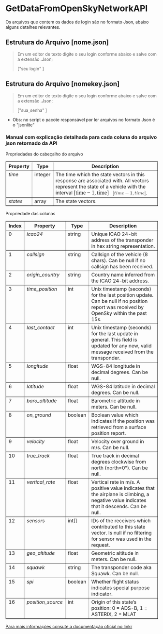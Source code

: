 # GetDataFromOpenSkyNetworkAPI
Os arquivos que contem os dados de login são no formato Json, abaixo alguns detalhes relevantes.

## Estrutura do Arquivo [nome.json]
> <p>Em um editor de texto digite o seu login conforme abaixo e salve com a extensão .Json; <p>
>["seu login"
>]

## Estrutura do Arquivo [nomekey.json]
> <p>Em um editor de texto digite o seu login conforme abaixo e salve com a extensão .Json;<p>
>["sua_senha"
>]

+ Obs: no script o pacote responsável por ler arquivos no formato Json é o "jsonlite"

### Manual com explicação detalhada para cada coluna do arquivo json retornado da API

 <p> Propriedades do cabeçalho do arquivo <p> 
  <div class="wy-table-responsive" wfd-id="159"><table border="1" class="docutils">
<colgroup>
<col width="16%">
<col width="11%">
<col width="73%">
</colgroup>
<thead valign="bottom">
<tr class="row-odd"><th class="head">Property</th>
<th class="head">Type</th>
<th class="head">Description</th>
</tr>
</thead>
<tbody valign="top">
<tr class="row-even"><td><em>time</em></td>
<td>integer</td>
<td>The time which the state vectors in this response are associated with.
All vectors represent the state of a vehicle with the interval
<span class="math notranslate nohighlight" wfd-id="160"><span class="MathJax_Preview" style="color: inherit; display: none;" wfd-id="286"></span><span class="MathJax" id="MathJax-Element-1-Frame" tabindex="0" style="position: relative;" wfd-id="309" data-mathml="<math xmlns=&quot;http://www.w3.org/1998/Math/MathML&quot;><mo stretchy=&quot;false&quot;>[</mo><mi>t</mi><mi>i</mi><mi>m</mi><mi>e</mi><mo>&amp;#x2212;</mo><mn>1</mn><mo>,</mo><mi>t</mi><mi>i</mi><mi>m</mi><mi>e</mi><mo stretchy=&quot;false&quot;>]</mo></math>" role="presentation"><nobr aria-hidden="true"><span class="math" id="MathJax-Span-1" style="width: 8.075em; display: inline-block;" wfd-id="395"><span style="display: inline-block; position: relative; width: 6.888em; height: 0px; font-size: 117%;" wfd-id="397"><span style="position: absolute; clip: rect(1.309em, 1006.77em, 2.674em, -999.997em); top: -2.252em; left: 0em;" wfd-id="398"><span class="mrow" id="MathJax-Span-2" wfd-id="400"><span class="mo" id="MathJax-Span-3" style="font-family: MathJax_Main;" wfd-id="413">[</span><span class="mi" id="MathJax-Span-4" style="font-family: MathJax_Math-italic;" wfd-id="412">t</span><span class="mi" id="MathJax-Span-5" style="font-family: MathJax_Math-italic;" wfd-id="411">i</span><span class="mi" id="MathJax-Span-6" style="font-family: MathJax_Math-italic;" wfd-id="410">m</span><span class="mi" id="MathJax-Span-7" style="font-family: MathJax_Math-italic;" wfd-id="409">e</span><span class="mo" id="MathJax-Span-8" style="font-family: MathJax_Main; padding-left: 0.24em;" wfd-id="408">−</span><span class="mn" id="MathJax-Span-9" style="font-family: MathJax_Main; padding-left: 0.24em;" wfd-id="407">1</span><span class="mo" id="MathJax-Span-10" style="font-family: MathJax_Main;" wfd-id="406">,</span><span class="mi" id="MathJax-Span-11" style="font-family: MathJax_Math-italic; padding-left: 0.181em;" wfd-id="405">t</span><span class="mi" id="MathJax-Span-12" style="font-family: MathJax_Math-italic;" wfd-id="404">i</span><span class="mi" id="MathJax-Span-13" style="font-family: MathJax_Math-italic;" wfd-id="403">m</span><span class="mi" id="MathJax-Span-14" style="font-family: MathJax_Math-italic;" wfd-id="402">e</span><span class="mo" id="MathJax-Span-15" style="font-family: MathJax_Main;" wfd-id="401">]</span></span><span style="display: inline-block; width: 0px; height: 2.258em;" wfd-id="399"></span></span></span><span style="display: inline-block; overflow: hidden; vertical-align: -0.344em; border-left: 0px solid; width: 0px; height: 1.323em;" wfd-id="396"></span></span></nobr><span class="MJX_Assistive_MathML" role="presentation" wfd-id="394"><math xmlns="http://www.w3.org/1998/Math/MathML"><mo stretchy="false">[</mo><mi>t</mi><mi>i</mi><mi>m</mi><mi>e</mi><mo>−</mo><mn>1</mn><mo>,</mo><mi>t</mi><mi>i</mi><mi>m</mi><mi>e</mi><mo stretchy="false">]</mo></math></span></span><script type="math/tex" id="MathJax-Element-1">[time - 1, time]</script></span>.</td>
</tr>
<tr class="row-odd"><td><em>states</em></td>
<td>array</td>
<td>The state vectors.</td>
</tr>
</tbody>
</table></div>  
  

<p>Propriedade das colunas</p>


<div class="wy-table-responsive" wfd-id="157"><table border="1" class="docutils">
<colgroup>
<col width="7%">
<col width="19%">
<col width="9%">
<col width="65%">
</colgroup>
<thead valign="bottom">
<tr class="row-odd"><th class="head">Index</th>
<th class="head">Property</th>
<th class="head">Type</th>
<th class="head">Description</th>
</tr>
</thead>
<tbody valign="top">
<tr class="row-even"><td>0</td>
<td><em>icao24</em></td>
<td>string</td>
<td>Unique ICAO 24-bit address of the transponder in hex string
representation.</td>
</tr>
<tr class="row-odd"><td>1</td>
<td><em>callsign</em></td>
<td>string</td>
<td>Callsign of the vehicle (8 chars). Can be null if no callsign
has been received.</td>
</tr>
<tr class="row-even"><td>2</td>
<td><em>origin_country</em></td>
<td>string</td>
<td>Country name inferred from the ICAO 24-bit address.</td>
</tr>
<tr class="row-odd"><td>3</td>
<td><em>time_position</em></td>
<td>int</td>
<td>Unix timestamp (seconds) for the last position update. Can be
null if no position report was received by OpenSky within the
past 15s.</td>
</tr>
<tr class="row-even"><td>4</td>
<td><em>last_contact</em></td>
<td>int</td>
<td>Unix timestamp (seconds) for the last update in general. This
field is updated for any new, valid message received from the
transponder.</td>
</tr>
<tr class="row-odd"><td>5</td>
<td><em>longitude</em></td>
<td>float</td>
<td>WGS-84 longitude in decimal degrees. Can be null.</td>
</tr>
<tr class="row-even"><td>6</td>
<td><em>latitude</em></td>
<td>float</td>
<td>WGS-84 latitude in decimal degrees. Can be null.</td>
</tr>
<tr class="row-odd"><td>7</td>
<td><em>baro_altitude</em></td>
<td>float</td>
<td>Barometric altitude in meters. Can be null.</td>
</tr>
<tr class="row-even"><td>8</td>
<td><em>on_ground</em></td>
<td>boolean</td>
<td>Boolean value which indicates if the position was retrieved from
a surface position report.</td>
</tr>
<tr class="row-odd"><td>9</td>
<td><em>velocity</em></td>
<td>float</td>
<td>Velocity over ground in m/s. Can be null.</td>
</tr>
<tr class="row-even"><td>10</td>
<td><em>true_track</em></td>
<td>float</td>
<td>True track in decimal degrees clockwise from north (north=0°).
Can be null.</td>
</tr>
<tr class="row-odd"><td>11</td>
<td><em>vertical_rate</em></td>
<td>float</td>
<td>Vertical rate in m/s. A positive value indicates that the
airplane is climbing, a negative value indicates that it
descends. Can be null.</td>
</tr>
<tr class="row-even"><td>12</td>
<td><em>sensors</em></td>
<td>int[]</td>
<td>IDs of the receivers which contributed to this state vector.
Is null if no filtering for sensor was used in the request.</td>
</tr>
<tr class="row-odd"><td>13</td>
<td><em>geo_altitude</em></td>
<td>float</td>
<td>Geometric altitude in meters. Can be null.</td>
</tr>
<tr class="row-even"><td>14</td>
<td><em>squawk</em></td>
<td>string</td>
<td>The transponder code aka Squawk. Can be null.</td>
</tr>
<tr class="row-odd"><td>15</td>
<td><em>spi</em></td>
<td>boolean</td>
<td>Whether flight status indicates special purpose indicator.</td>
</tr>
<tr class="row-even"><td>16</td>
<td><em>position_source</em></td>
<td>int</td>
<td>Origin of this state’s position: 0 = ADS-B, 1 = ASTERIX, 2 = MLAT</td>
</tr>
</tbody>
</table></div>

<a href="https://opensky-network.org/apidoc/rest.html#response"><span class="std std-ref" wfd-id="114">Para mais informações consute a documentação oficial no linkr</span></a>
